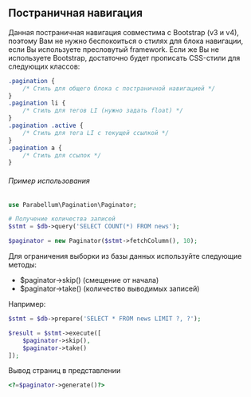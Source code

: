 ## Постраничная навигация

Данная постраничная навигация совместима с Bootstrap (v3 и v4), поэтому Вам не нужно беспокоиться о стилях для блока навигации, если Вы используете пресловутый framework.
Если же Вы не используете Bootstrap, достаточно будет прописать CSS-стили для следующих классов:
```css
.pagination {
    /* Стиль для общего блока с постраничной навигацией */
}
.pagination li {
    /* Стиль для тегов LI (нужно задать float) */
}
.pagination .active {
    /* Стиль для тега LI с текущей ссылкой */
}
.pagination a {
    /* Стиль для ссылок */
}
```

###### Пример использования
```php
use Parabellum\Pagination\Paginator;

# Получение количества записей
$stmt = $db->query('SELECT COUNT(*) FROM news');

$paginator = new Paginator($stmt->fetchColumn(), 10);
```
Для ограничения выборки из базы данных используйте следующие методы:
- $paginator->skip() (смещение от начала)
- $paginator->take() (количество выводимых записей)

Например:
```php
$stmt = $db->prepare('SELECT * FROM news LIMIT ?, ?');

$result = $stmt->execute([
    $paginator->skip(),
    $paginator->take()
]);
```

Вывод страниц в представлении
```php
<?=$paginator->generate()?>
```

